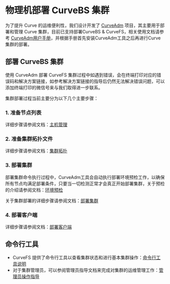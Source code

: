 #  物理机部署 CurveBS 集群
为了提升 Curve 的运维便利性，我们设计开发了 [CurveAdm](https://github.com/opencurve/curveadm) 项目，其主要用于部署和管理 Curve 集群，目前已支持部署CurveBS & CurveFS，相关使用文档请参考 [CurveAdm用户手册](https://github.com/opencurve/curveadm/wiki)，并根据手册首先安装CurveAdm工具之后再进行Curve集群的部署。

##  部署 CurveBS 集群
使用 CurveAdm 部署 CurveFS 集群过程中如遇到错误，会在终端打印对应的错误码和解决方案链接，如参考解决方案链接的指导后仍然无法解决错误问题，可以添加终端打印的微信号来与我们取得进一步联系。

集群部署过程当前主要分为以下几个主要步骤：

### 1. 准备节点列表

详细步骤请参阅文档：[主机管理](https://github.com/opencurve/curveadm/wiki/hosts)

### 2. 准备集群拓扑文件

详细步骤请参阅文档：[集群拓扑](https://github.com/opencurve/curveadm/wiki/topology#curvebs-%E9%9B%86%E7%BE%A4%E6%8B%93%E6%89%91)

### 3. 部署集群

部署集群命令执行过程中，CurveAdm工具会自动执行部署环境预检工作，以确保所有节点均满足部署条件，只要当一切检测正常才会真正开始部署集群，关于预检的介绍请参阅文档：[环境预检](https://github.com/opencurve/curveadm/wiki/precheck)

关于集群部署的详细步骤请参阅文档：[部署集群](https://github.com/opencurve/curveadm/wiki/curvebs-cluster-deployment)


### 4. 部署客户端

详细步骤请参阅文档：[部署客户端](https://github.com/opencurve/curveadm/wiki/curvebs-client-deployment)


## 命令行工具
- CurveFS 提供了命令行工具以查看集群状态和进行基本集群操作：[命令行工具说明](https://docs.opencurve.io/CurveBS/maintenance/command-line-tools)
- 对于集群管理员，可以参阅管理员指导文档来完成对集群的运维管理工作：[管理员操作指导](https://docs.opencurve.io/category/%E7%AE%A1%E7%90%86%E5%91%98%E6%93%8D%E4%BD%9C%E6%8C%87%E5%AF%BC)
